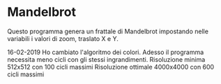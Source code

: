 # Mandelbrot

Questo programma genera un frattale di Mandelbrot impostando nelle variabili i valori di zoom, traslato X e Y.

16-02-2019
	Ho cambiato l'algoritmo dei colori. Adesso il programma necessita meno cicli con gli stessi ingrandimenti.
	Risoluzione minima 512x512 con 100 cicli massimi
	Risoluzione ottimale 4000x4000 con 600 cicli massimi
